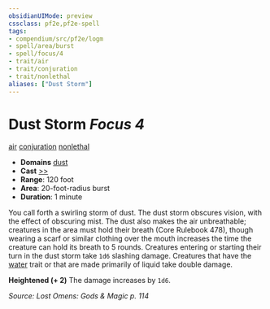 ```yaml
---
obsidianUIMode: preview
cssclass: pf2e,pf2e-spell
tags:
- compendium/src/pf2e/logm
- spell/area/burst
- spell/focus/4
- trait/air
- trait/conjuration
- trait/nonlethal
aliases: ["Dust Storm"]
---
```

# Dust Storm *Focus 4*   
[air](air.md "Air Energy & Element Trait")  [conjuration](conjuration.md "Conjuration School Trait")  [nonlethal](nonlethal.md "Nonlethal Weapon Trait")  

- **Domains** [dust](Reference/Compendium/Setting/domains.md#Dust)
- **Cast** [>>](chapter-9-playing-the-game.md#Actions "Two-Action") 
- **Range**: 120 foot
- **Area**: 20-foot-radius burst
- **Duration**: 1 minute

You call forth a swirling storm of dust. The dust storm obscures vision, with the effect of obscuring mist. The dust also makes the air unbreathable; creatures in the area must hold their breath (Core Rulebook 478), though wearing a scarf or similar clothing over the mouth increases the time the creature can hold its breath to 5 rounds. Creatures entering or starting their turn in the dust storm take `1d6` slashing damage. Creatures that have the [water](water.md "Water Energy & Element Trait") trait or that are made primarily of liquid take double damage.

**Heightened (+ 2)** The damage increases by `1d6`.

*Source: Lost Omens: Gods & Magic p. 114*